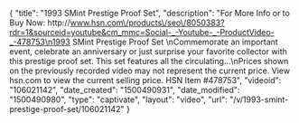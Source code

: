 {
    "title": "1993 SMint Prestige Proof Set",
    "description": "For More Info or to Buy Now: http:\/\/www.hsn.com\/products\/seo\/8050383?rdr=1&sourceid=youtube&cm_mmc=Social-_-Youtube-_-ProductVideo-_-478753\n1993 SMint Prestige Proof Set \nCommemorate an important event, celebrate an anniversary or just surprise your favorite collector with this prestige proof set. This set features all the circulating...\nPrices shown on the previously recorded video may not represent the current price.  View hsn.com to view the current selling price. HSN Item #478753",
    "videoid": "106021142",
    "date_created": "1500490931",
    "date_modified": "1500490980",
    "type": "captivate",
    "layout": "video",
    "url": "\/v\/1993-smint-prestige-proof-set\/106021142"
}
